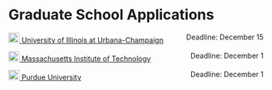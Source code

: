 # Graduate School Applications
<p style="text-align:left;"><img src="https://cdn.vox-cdn.com/thumbor/FGgViEqt2ML--Uxw1Pu6Gw4rV8o=/0x0:800x400/1200x800/filters:focal(336x136:464x264)/cdn.vox-cdn.com/uploads/chorus_image/image/56187479/DHNkdRfXoAEp2VD.0.jpg" width="22" height="20"><a href="https://choose.illinois.edu/apply/" target="_blank"> University of Illinois at Urbana-Champaign</a> <span style="float:right;"> Deadline:  December 15</span></p>
<p style="text-align:left;"><img src="https://www.algotransparency.org/mit.2e699fef.png" width="22" height="20"><a href="https://gradapply.mit.edu/eecs/apply/page/information/" target="_blank"> Massachusetts Institute of Technology</a> <span style="float:right;"> Deadline:  December 1</span></p>
<p style="text-align:left;"><img src="https://s.yimg.com/cv/apiv2/default/ncaab/20181214/500x500/purdue_wbg.png" width="22" height="20"><a href="https://gradapply.purdue.edu/apply/" target="_blank"> Purdue University</a> <span style="float:right;"> Deadline:  December 1</span></p>